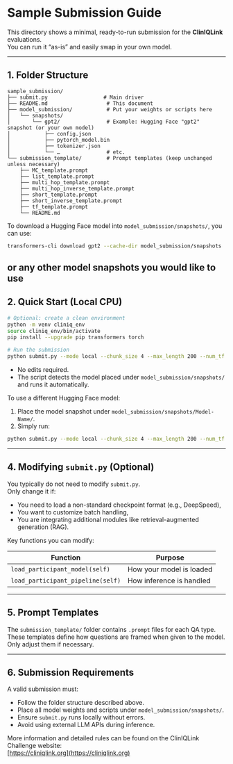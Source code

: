 # Sample Submission Guide

This directory shows a minimal, ready-to-run submission for the **ClinIQLink** evaluations.  
You can run it “as-is” and easily swap in your own model.

---

## 1. Folder Structure

```
sample_submission/
├── submit.py                  # Main driver 
├── README.md                   # This document
├── model_submission/           # Put your weights or scripts here
│   └── snapshots/
│       └── gpt2/               # Example: Hugging Face "gpt2" snapshot (or your own model)
│           ├── config.json
│           ├── pytorch_model.bin
│           ├── tokenizer.json
│           └── …               # etc.
└── submission_template/        # Prompt templates (keep unchanged unless necessary)
    ├── MC_template.prompt
    ├── list_template.prompt
    ├── multi_hop_template.prompt
    ├── multi_hop_inverse_template.prompt
    ├── short_template.prompt
    ├── short_inverse_template.prompt
    ├── tf_template.prompt
    └── README.md
```

To download a Hugging Face model into `model_submission/snapshots/`, you can use:

```bash
transformers-cli download gpt2 --cache-dir model_submission/snapshots
```

or any other model snapshots you would like to use 
---

## 2. Quick Start (Local CPU)

```bash
# Optional: create a clean environment
python -m venv cliniq_env
source cliniq_env/bin/activate
pip install --upgrade pip transformers torch

# Run the submission
python submit.py --mode local --chunk_size 4 --max_length 200 --num_tf 1 --num_mc 1 --num_list 1 --num_short 1 --num_short_inv 1 --num_multi 1 --num_multi_inv 1
```

- No edits required.
- The script detects the model placed under `model_submission/snapshots/` and runs it automatically.

To use a different Hugging Face model:

1. Place the model snapshot under `model_submission/snapshots/Model-Name/`.
2. Simply run:

```bash
python submit.py --mode local --chunk_size 4 --max_length 200 --num_tf 1 --num_mc 1 --num_list 1 --num_short 1 --num_short_inv 1 --num_multi 1 --num_multi_inv 1
```

---

## 4. Modifying `submit.py` (Optional)

You typically do not need to modify `submit.py`.  
Only change it if:

- You need to load a non-standard checkpoint format (e.g., DeepSpeed),
- You want to customize batch handling,
- You are integrating additional modules like retrieval-augmented generation (RAG).

Key functions you can modify:

| Function | Purpose |
|----------|---------|
| `load_participant_model(self)` | How your model is loaded |
| `load_participant_pipeline(self)` | How inference is handled |

---

## 5. Prompt Templates

The `submission_template/` folder contains `.prompt` files for each QA type.  
These templates define how questions are framed when given to the model.  
Only adjust them if necessary.

---

## 6. Submission Requirements

A valid submission must:

- Follow the folder structure described above.
- Place all model weights and scripts under `model_submission/snapshots/`.
- Ensure `submit.py` runs locally without errors.
- Avoid using external LLM APIs during inference.

More information and detailed rules can be found on the ClinIQLink Challenge website:  
[https://cliniqlink.org](https://cliniqlink.org)

